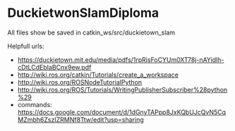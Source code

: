 # DuckietwonSlamDiploma

All files show be saved in catkin_ws/src/duckietown_slam


Helpfull urls:
- https://duckietown.mit.edu/media/pdfs/1rpRisFoCYUm0XT78j-nAYidlh-cDtLCdEbIaBCnx9ew.pdf
- http://wiki.ros.org/catkin/Tutorials/create_a_workspace
- http://wiki.ros.org/ROSNodeTutorialPython
- http://wiki.ros.org/ROS/Tutorials/WritingPublisherSubscriber%28python%29
- commands: https://docs.google.com/document/d/1dGnyTAPpp8JxKQbUJcQvN5CqMZmbh6ZszIZRMNf8Ttw/edit?usp=sharing
